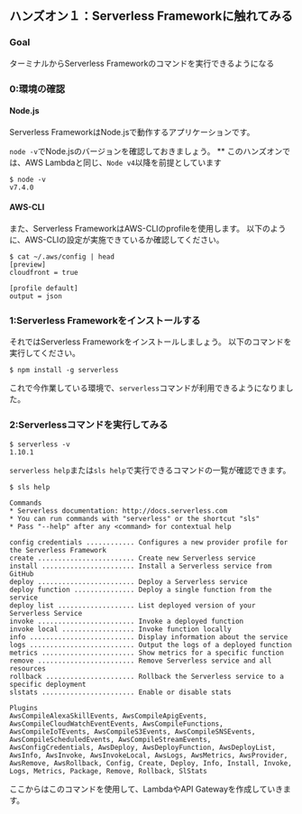 ## ハンズオン１：Serverless Frameworkに触れてみる

### Goal
ターミナルからServerless Frameworkのコマンドを実行できるようになる

### 0:環境の確認

#### Node.js
Serverless FrameworkはNode.jsで動作するアプリケーションです。

`node -v`でNode.jsのバージョンを確認しておきましょう。
** このハンズオンでは、AWS Lambdaと同じ、`Node v4`以降を前提としています

```
$ node -v
v7.4.0
```

#### AWS-CLI
また、Serverless FrameworkはAWS-CLIのprofileを使用します。
以下のように、AWS-CLIの設定が実施できているか確認してください。

```
$ cat ~/.aws/config | head
[preview]
cloudfront = true

[profile default]
output = json
```

### 1:Serverless Frameworkをインストールする
それではServerless Frameworkをインストールしましょう。
以下のコマンドを実行してください。

```
$ npm install -g serverless
```

これで今作業している環境で、`serverless`コマンドが利用できるようになりました。

### 2:Serverlessコマンドを実行してみる

```
$ serverless -v
1.10.1
```

`serverless help`または`sls help`で実行できるコマンドの一覧が確認できます。

```
$ sls help

Commands
* Serverless documentation: http://docs.serverless.com
* You can run commands with "serverless" or the shortcut "sls"
* Pass "--help" after any <command> for contextual help

config credentials ............ Configures a new provider profile for the Serverless Framework
create ........................ Create new Serverless service
install ....................... Install a Serverless service from GitHub
deploy ........................ Deploy a Serverless service
deploy function ............... Deploy a single function from the service
deploy list ................... List deployed version of your Serverless Service
invoke ........................ Invoke a deployed function
invoke local .................. Invoke function locally
info .......................... Display information about the service
logs .......................... Output the logs of a deployed function
metrics ....................... Show metrics for a specific function
remove ........................ Remove Serverless service and all resources
rollback ...................... Rollback the Serverless service to a specific deployment
slstats ....................... Enable or disable stats

Plugins
AwsCompileAlexaSkillEvents, AwsCompileApigEvents, AwsCompileCloudWatchEventEvents, AwsCompileFunctions, AwsCompileIoTEvents, AwsCompileS3Events, AwsCompileSNSEvents, AwsCompileScheduledEvents, AwsCompileStreamEvents, AwsConfigCredentials, AwsDeploy, AwsDeployFunction, AwsDeployList, AwsInfo, AwsInvoke, AwsInvokeLocal, AwsLogs, AwsMetrics, AwsProvider, AwsRemove, AwsRollback, Config, Create, Deploy, Info, Install, Invoke, Logs, Metrics, Package, Remove, Rollback, SlStats
```

ここからはこのコマンドを使用して、LambdaやAPI Gatewayを作成していきます。
